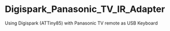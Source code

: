 # Digispark_Panasonic_TV_IR_Adapter
Using Digispark (ATTiny85) with Panasonic TV remote as USB Keyboard

